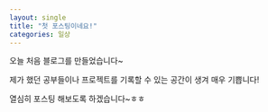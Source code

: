 ```yaml
---
layout: single
title: "첫 포스팅이네요!"
categories: 일상
---
```


오늘 처음 블로그를 만들었습니다~

제가 했던 공부들이나 프로젝트를 기록할 수 있는 공간이 생겨 매우 기쁩니다!

열심히 포스팅 해보도록 하겠습니다~ㅎㅎ
